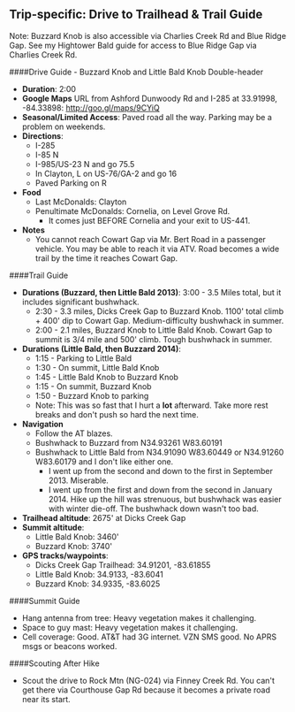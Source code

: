 Trip-specific: Drive to Trailhead & Trail Guide
--------------------------------------------------------
Note: Buzzard Knob is also accessible via Charlies Creek Rd and Blue Ridge Gap.  See my Hightower Bald guide for access to Blue Ridge Gap via Charlies Creek Rd.

####Drive Guide - Buzzard Knob and Little Bald Knob Double-header

* **Duration**: 2:00
* **Google Maps** URL from Ashford Dunwoody Rd and I-285 at 33.91998, -84.33898: http://goo.gl/maps/9CYiQ
* **Seasonal/Limited Access**: Paved road all the way.  Parking may be a problem on weekends.
* **Directions**:
    * I-285
    * I-85 N
    * I-985/US-23 N and go 75.5
    * In Clayton, L on US-76/GA-2 and go 16
    * Paved Parking on R
* **Food**
    * Last McDonalds: Clayton
    * Penultimate McDonalds: Cornelia, on Level Grove Rd.
        * It comes just BEFORE Cornelia and your exit to US-441.
* **Notes**
    * You cannot reach Cowart Gap via Mr. Bert Road in a passenger vehicle.  You may be able to reach it via ATV.  Road becomes  a wide trail by the time it reaches Cowart Gap.

####Trail Guide

* **Durations (Buzzard, then Little Bald 2013)**: 3:00 - 3.5 Miles total, but it includes significant bushwhack.
    * 2:30 - 3.3 miles, Dicks Creek Gap to Buzzard Knob. 1100' total climb + 400' dip to Cowart Gap. Medium-difficulty bushwhack in summer.
    * 2:00 - 2.1 miles, Buzzard Knob to Little Bald Knob. Cowart Gap to summit is 3/4 mile and 500' climb.  Tough bushwhack in summer.
* **Durations (Little Bald, then Buzzard 2014)**:
    * 1:15 - Parking to Little Bald
    * 1:30 - On summit, Little Bald Knob
    * 1:45 - Little Bald Knob to Buzzard Knob
    * 1:15 - On summit, Buzzard Knob
    * 1:50 - Buzzard Knob to parking
    * Note: This was so fast that I hurt a **lot** afterward.  Take more rest breaks and don't push so hard the next time.
* **Navigation**
    * Follow the AT blazes.
    * Bushwhack to Buzzard from N34.93261 W83.60191
    * Bushwhack to Little Bald from N34.91090 W83.60449 or N34.91260 W83.60179 and I don't like either one.
        * I went up from the second and down to the first in September 2013.  Miserable.
        * I went up from the first and down from the second in January 2014. Hike up the hill was strenuous, but bushwhack was easier with winter die-off.  The bushwhack down wasn't too bad.
* **Trailhead altitude**: 2675' at Dicks Creek Gap
* **Summit altitude**:
    * Little Bald Knob: 3460'
    * Buzzard Knob: 3740'
* **GPS tracks/waypoints**:
    * Dicks Creek Gap Trailhead: 34.91201, -83.61855
    * Little Bald Knob: 34.9133, -83.6041
    * Buzzard Knob: 34.9335, -83.6025

####Summit Guide

* Hang antenna from tree: Heavy vegetation makes it challenging.
* Space to guy mast: Heavy vegetation makes it challenging.
* Cell coverage: Good. AT&T had 3G internet. VZN SMS good. No APRS msgs or beacons worked.

####Scouting After Hike

* Scout the drive to Rock Mtn (NG-024) via Finney Creek Rd.  You can't get there via Courthouse Gap Rd because it becomes a private road near its start.

